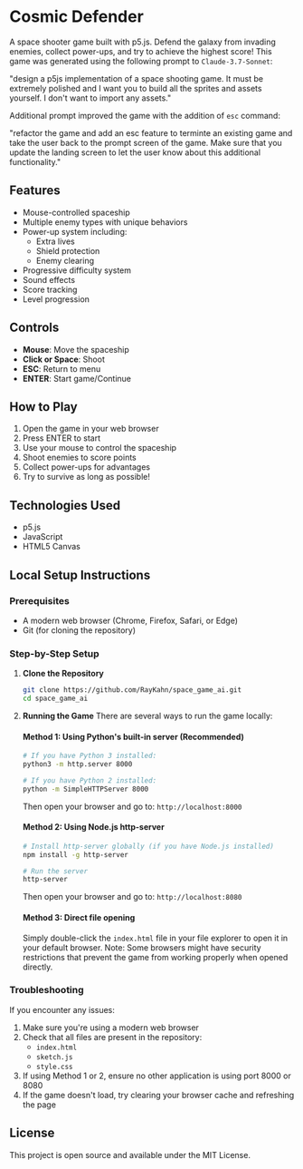 # Cosmic Defender

A space shooter game built with p5.js. Defend the galaxy from invading enemies, collect power-ups, and try to achieve the highest score! This game was generated using the following prompt to `Claude-3.7-Sonnet`:

"design a p5js implementation of a space shooting game. It must be extremely polished and I want you to build all the sprites and assets yourself.  I don't want to import any assets."

Additional prompt improved the game with the addition of `esc` command:

"refactor the game and add an esc feature to terminte an existing game and take the user back to the prompt screen of the game. Make sure that you update the landing screen to let the user know about this additional functionality."


## Features

- Mouse-controlled spaceship
- Multiple enemy types with unique behaviors
- Power-up system including:
  - Extra lives
  - Shield protection
  - Enemy clearing
- Progressive difficulty system
- Sound effects
- Score tracking
- Level progression

## Controls

- **Mouse**: Move the spaceship
- **Click or Space**: Shoot
- **ESC**: Return to menu
- **ENTER**: Start game/Continue

## How to Play

1. Open the game in your web browser
2. Press ENTER to start
3. Use your mouse to control the spaceship
4. Shoot enemies to score points
5. Collect power-ups for advantages
6. Try to survive as long as possible!

## Technologies Used

- p5.js
- JavaScript
- HTML5 Canvas

## Local Setup Instructions

### Prerequisites
- A modern web browser (Chrome, Firefox, Safari, or Edge)
- Git (for cloning the repository)

### Step-by-Step Setup

1. **Clone the Repository**
   ```bash
   git clone https://github.com/RayKahn/space_game_ai.git
   cd space_game_ai
   ```

2. **Running the Game**
   There are several ways to run the game locally:

   #### Method 1: Using Python's built-in server (Recommended)
   ```bash
   # If you have Python 3 installed:
   python3 -m http.server 8000
   
   # If you have Python 2 installed:
   python -m SimpleHTTPServer 8000
   ```
   Then open your browser and go to: `http://localhost:8000`

   #### Method 2: Using Node.js http-server
   ```bash
   # Install http-server globally (if you have Node.js installed)
   npm install -g http-server
   
   # Run the server
   http-server
   ```
   Then open your browser and go to: `http://localhost:8080`

   #### Method 3: Direct file opening
   Simply double-click the `index.html` file in your file explorer to open it in your default browser.
   Note: Some browsers might have security restrictions that prevent the game from working properly when opened directly.

### Troubleshooting

If you encounter any issues:

1. Make sure you're using a modern web browser
2. Check that all files are present in the repository:
   - `index.html`
   - `sketch.js`
   - `style.css`
3. If using Method 1 or 2, ensure no other application is using port 8000 or 8080
4. If the game doesn't load, try clearing your browser cache and refreshing the page

## License

This project is open source and available under the MIT License. 
